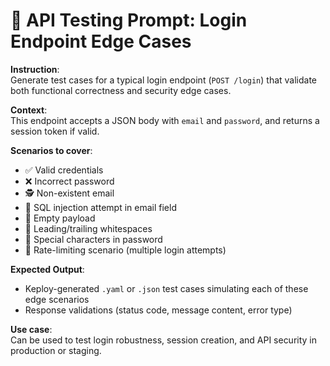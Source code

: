 # 🧪 API Testing Prompt: Login Endpoint Edge Cases

**Instruction**:  
Generate test cases for a typical login endpoint (`POST /login`) that validate both functional correctness and security edge cases.

**Context**:  
This endpoint accepts a JSON body with `email` and `password`, and returns a session token if valid.

**Scenarios to cover**:
- ✅ Valid credentials
- ❌ Incorrect password
- 🕵️ Non-existent email
- 🧨 SQL injection attempt in email field
- 🚫 Empty payload
- 🧼 Leading/trailing whitespaces
- 🧪 Special characters in password
- 🔄 Rate-limiting scenario (multiple login attempts)

**Expected Output**:
- Keploy-generated `.yaml` or `.json` test cases simulating each of these edge scenarios
- Response validations (status code, message content, error type)

**Use case**:  
Can be used to test login robustness, session creation, and API security in production or staging.

